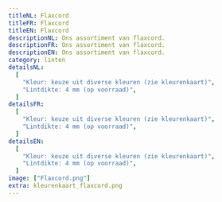 ```yaml
---
titleNL: Flaxcord
titleFR: Flaxcord
titleEN: Flaxcord
descriptionNL: Ons assortiment van flaxcord.
descriptionFR: Ons assortiment van flaxcord.
descriptionEN: Ons assortiment van flaxcord.
category: linten
detailsNL:
  [
    "Kleur: keuze uit diverse kleuren (zie kleurenkaart)",
    "Lintdikte: 4 mm (op voorraad)",
  ]
detailsFR:
  [
    "Kleur: keuze uit diverse kleuren (zie kleurenkaart)",
    "Lintdikte: 4 mm (op voorraad)",
  ]
detailsEN:
  [
    "Kleur: keuze uit diverse kleuren (zie kleurenkaart)",
    "Lintdikte: 4 mm (op voorraad)",
  ]
image: ["Flaxcord.png"]
extra: kleurenkaart_flaxcord.png
---
```

